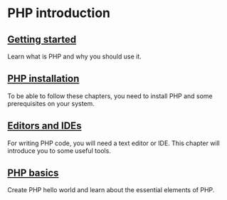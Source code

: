 # PHP introduction

## [Getting started](/php/intro/start.md)

Learn what is PHP and why you should use it.

## [PHP installation](/php/intro/installation.md)

To be able to follow these chapters, you need to install PHP and some
prerequisites on your system.

## [Editors and IDEs](/php/intro/editors.md)

For writing PHP code, you will need a text editor or IDE. This chapter will
introduce you to some useful tools.

## [PHP basics](/php/intro/basics.md)

Create PHP hello world and learn about the essential elements of PHP.
